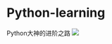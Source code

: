 # Python-learning
Python大神的进阶之路
![](https://repository-images.githubusercontent.com/335015864/a69af080-64f1-11eb-8845-4595e1c89bc5)


